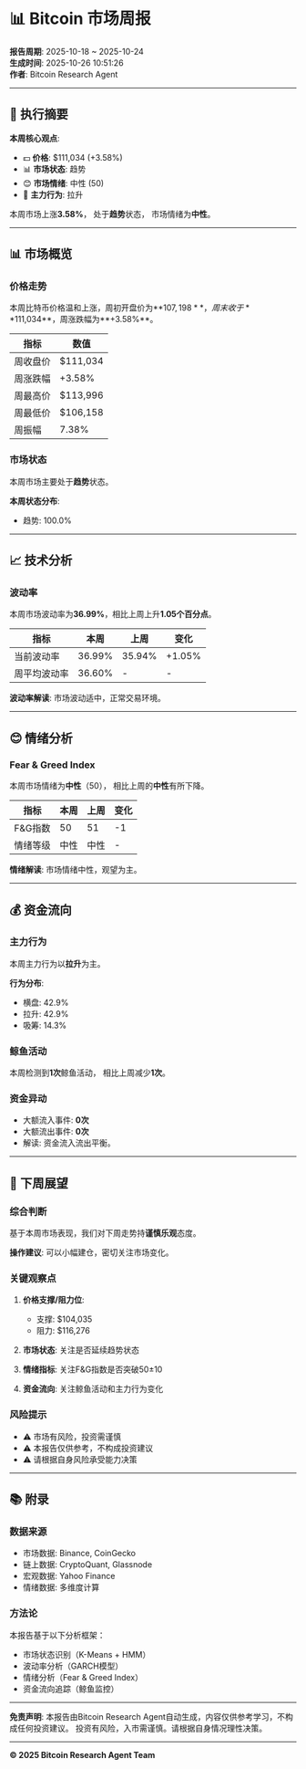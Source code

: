 # 📊 Bitcoin 市场周报

**报告周期**: 2025-10-18 ~ 2025-10-24  
**生成时间**: 2025-10-26 10:51:26  
**作者**: Bitcoin Research Agent

---

## 📝 执行摘要

**本周核心观点**:

- 💵 **价格**: $111,034 (+3.58%)
- 📊 **市场状态**: 趋势
- 😊 **市场情绪**: 中性 (50)
- 🎯 **主力行为**: 拉升

本周市场上涨**3.58%**，
处于**趋势**状态，
市场情绪为**中性**。

---

## 📊 市场概览

### 价格走势

本周比特币价格温和上涨，周初开盘价为**$107,198**，
周末收于**$111,034**，周涨跌幅为**+3.58%**。

| 指标 | 数值 |
|------|------|
| 周收盘价 | $111,034 |
| 周涨跌幅 | +3.58% |
| 周最高价 | $113,996 |
| 周最低价 | $106,158 |
| 周振幅 | 7.38% |

### 市场状态

本周市场主要处于**趋势**状态。

**本周状态分布**:
- 趋势: 100.0%

---

## 📈 技术分析

### 波动率

本周市场波动率为**36.99%**，相比上周上升**1.05个百分点**。

| 指标 | 本周 | 上周 | 变化 |
|------|------|------|------|
| 当前波动率 | 36.99% | 35.94% | +1.05% |
| 周平均波动率 | 36.60% | - | - |

**波动率解读**: 市场波动适中，正常交易环境。

---

## 😊 情绪分析

### Fear & Greed Index

本周市场情绪为**中性**（50），
相比上周的**中性**有所下降。

| 指标 | 本周 | 上周 | 变化 |
|------|------|------|------|
| F&G指数 | 50 | 51 | -1 |
| 情绪等级 | 中性 | 中性 | - |

**情绪解读**: 市场情绪中性，观望为主。

---

## 💰 资金流向

### 主力行为

本周主力行为以**拉升**为主。

**行为分布**:
- 横盘: 42.9%
- 拉升: 42.9%
- 吸筹: 14.3%

### 鲸鱼活动

本周检测到**1次**鲸鱼活动，
相比上周减少**1次**。

### 资金异动

- 大额流入事件: **0次**
- 大额流出事件: **0次**
- 解读: 资金流入流出平衡。

---

## 🎯 下周展望

### 综合判断

基于本周市场表现，我们对下周走势持**谨慎乐观**态度。

**操作建议**: 可以小幅建仓，密切关注市场变化。

### 关键观察点

1. **价格支撑/阻力位**: 
   - 支撑: $104,035
   - 阻力: $116,276

2. **市场状态**: 关注是否延续趋势状态

3. **情绪指标**: 关注F&G指数是否突破50±10

4. **资金流向**: 关注鲸鱼活动和主力行为变化

### 风险提示

- ⚠️ 市场有风险，投资需谨慎
- ⚠️ 本报告仅供参考，不构成投资建议
- ⚠️ 请根据自身风险承受能力决策

---

## 📚 附录

### 数据来源

- 市场数据: Binance, CoinGecko
- 链上数据: CryptoQuant, Glassnode
- 宏观数据: Yahoo Finance
- 情绪数据: 多维度计算

### 方法论

本报告基于以下分析框架：
- 市场状态识别（K-Means + HMM）
- 波动率分析（GARCH模型）
- 情绪分析（Fear & Greed Index）
- 资金流向追踪（鲸鱼监控）

---

**免责声明**: 本报告由Bitcoin Research Agent自动生成，内容仅供参考学习，不构成任何投资建议。
投资有风险，入市需谨慎。请根据自身情况理性决策。

---

**© 2025 Bitcoin Research Agent Team**